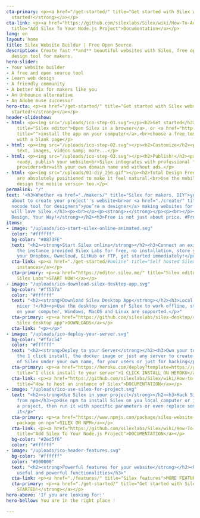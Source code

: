 ```yaml
---
cta-primary: <p><a href="/get-started/" title="Get started with Silex website builder"><strong>Get
  started!</strong></a></p>
cta-link: <p><a href="https://github.com/silexlabs/Silex/wiki/How-To-Add-Silex-To-Your-Node.js-Project"
  title="Add Silex To Your Node.js Project">Documentation</a></p>
lang: en
layout: home
title: Silex Website Builder | Free Open Source
description: Create fast **and** beautiful websites with Silex, free open source web
  design tool for makers.
hero-slider:
- Your website builder
- A free and open source tool
- Learn web design
- A friendly community
- A better Wix for makers like you
- An Unbounce alternative
- An Adobe muse successor
hero-cta: <p><a href="/get-started/" title="Get started with Silex website builder"><strong>Get
  started!</strong></a></p>
header-slideshow:
- html: <p><img src="/uploads/ico-step-01.svg"></p><h2>Get started</h2><p><a href="http://localhost:8080/get-started/"
    title="Silex editor">Open Silex in a browser</a>, or <a href="http://localhost:8080/makers/"
    title="">install the app on your computer</a>,<br>choose a free template or start
    with a blank page</p>
- html: <p><img src="/uploads/ico-step-02.svg"></p><h2>Customize</h2><p>you can add
    text, images, videos &amp; more...</p>
- html: <p><img src="/uploads/ico-step-03.svg"></p><h2>Publish!</h2><p>When you are
    ready, publish your website<br>Silex integrates with professional free hosting
    providers<br>with your own domain name and without ads.</p>
- html: <p><img src="/uploads/01-diy_256.gif"></p><h2>Total Design Freedom, DIY!</h2><p>Elements
    are absolutely positioned to make it feel natural.<br>Use the mobile editor to
    design the mobile version too.</p>
permalink: "/"
text: '<h3>Whether <a href="./makers/" title="Silex for makers, DIY">you’re a maker</a>
  about to create your project''s website<br>or <a href="./create/" title="Silex,
  nocode tool for designers">you’re a designer</a> making websites for customers,<br>you
  will love Silex.</h3><p><br></p><p><strong>✦</strong></p><p><br></p><h2><strong>Your
  Design, Your Way!</strong></h2><h3>Free is not just about price. #Freedom.</h3>'
items:
- image: "/uploads/ico-start-silex-online-animated.svg"
  color: "#ffffff"
  bg-color: "#8873FE"
  text: "<h2><strong>Start Silex online</strong></h2><h3>Connect an existing account</h3><p>Use
    the instance provided Silex Labs for free, no installation, store your data in
    your Dropbox, Owncloud, GitHub or FTP, get started immediately!</p>"
  cta-link: <p><a href="./get-started/#online" title="Self hosted Silex instances">Community
    instances</a></p>
  cta-primary: <p><a href="https://editor.silex.me/" title="Silex editor, hosted by
    Silex Labs">START NOW!</a></p>
- image: "/uploads/ico-download-silex-desktop-app.svg"
  bg-color: "#ff557a"
  color: "#ffffff"
  text: "<h2><strong>Download Silex Desktop App</strong></h2><h3>Local is faster and
    nicer !</h3><p>Use the desktop version of Silex to work offline, store your data
    on your computer, Windows, MacOS and Linux are supported.</p>"
  cta-primary: <p><a href="https://github.com/silexlabs/silex-desktop/releases" title="Download
    Silex desktop app">DOWNLOADS</a></p>
  cta-link: "<p></p>"
- image: "/uploads/ico-deploy-your-server.svg"
  bg-color: "#ffac54"
  color: "#ffffff"
  text: "<h2><strong>Deploy to your Server</strong></h2><h3>Own your tools !</h3><p>Use
    the 1 click install, the docker image or just any server to create an instance
    of Silex under your own name, for your users or just for hacking</p>"
  cta-primary: <p><a href="https://heroku.com/deploy?template=https://github.com/silexlabs/Silex/tree/master"
    title="1 click install to your server">1 CLICK INSTALL ON HEROKU</a></p>
  cta-link: <p><a href="https://github.com/silexlabs/Silex/wiki/How-to-Host-An-Instance-of-Silex#host-an-instance-of-silex-on-a-web-server"
    title="How to host an instance of Silex">DOCUMENTATION</a></p>
- image: "/uploads/ico-use-silex-for-project.svg"
  text: "<h2><strong>Use Silex in your project</strong></h2><h3>Hack Silex, get it
    from npm</h3><p>Use npm to install Silex on you local computer or include it in
    a project, then run it with specific parameters or even replace some parts of
    it</p>"
  cta-primary: <p><a href="https://www.npmjs.com/package/silex-website-builder" title="Silex
    package on npm">SILEX ON NPM</a></p>
  cta-link: <p><a href="https://github.com/silexlabs/Silex/wiki/How-To-Add-Silex-To-Your-Node.js-Project"
    title="Add Silex To Your Node.js Project">DOCUMENTATION</a></p>
  bg-color: "#2ed5f6"
  color: "#ffffff"
- image: "/uploads/ico-header-features.svg"
  bg-color: "#ffffff"
  color: "#000000"
  text: "<h2><strong>Powerful features for your website</strong></h2><h3>From Many
    useful and powerful functionalities</h3>"
  cta-link: <p><a href="./features/" title="Silex features">MORE FEATURES</a></p>
  cta-primary: <p><a href="./get-started/" title="Get started with Silex website builder"><strong>GET
    STARTED!</strong></a></p>
hero-above: 'If you are looking for:'
hero-bellow: You are in the right place !

---
```

